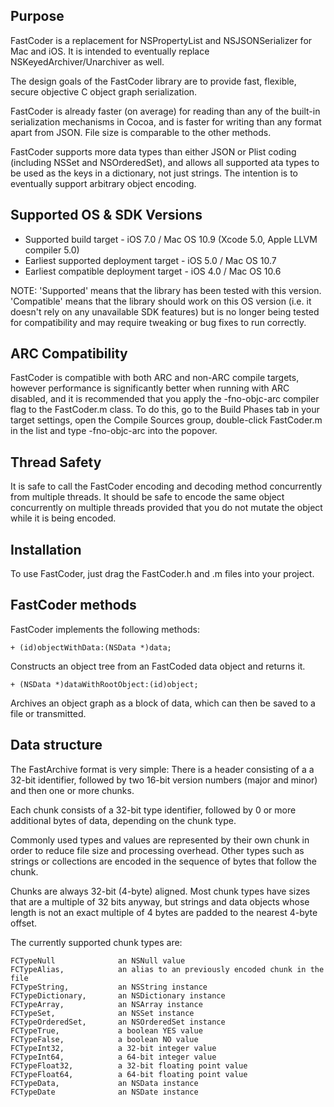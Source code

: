 Purpose
--------------

FastCoder is a replacement for NSPropertyList and NSJSONSerializer for Mac and iOS. It is intended to eventually replace NSKeyedArchiver/Unarchiver as well.

The design goals of the FastCoder library are to provide fast, flexible, secure objective C object graph serialization.

FastCoder is already faster (on average) for reading than any of the built-in serialization mechanisms in Cocoa, and is faster for writing than any format apart from JSON. File size is comparable to the other methods. 

FastCoder supports more data types than either JSON or Plist coding (including NSSet and NSOrderedSet), and allows all supported ata types to be used as the keys in a dictionary, not just strings. The intention is to eventually support arbitrary object encoding.


Supported OS & SDK Versions
-----------------------------

* Supported build target - iOS 7.0 / Mac OS 10.9 (Xcode 5.0, Apple LLVM compiler 5.0)
* Earliest supported deployment target - iOS 5.0 / Mac OS 10.7
* Earliest compatible deployment target - iOS 4.0 / Mac OS 10.6

NOTE: 'Supported' means that the library has been tested with this version. 'Compatible' means that the library should work on this OS version (i.e. it doesn't rely on any unavailable SDK features) but is no longer being tested for compatibility and may require tweaking or bug fixes to run correctly.


ARC Compatibility
------------------

FastCoder is compatible with both ARC and non-ARC compile targets, however performance is significantly better when running with ARC disabled, and it is recommended that you apply the -fno-objc-arc compiler flag to the FastCoder.m class. To do this, go to the Build Phases tab in your target settings, open the Compile Sources group, double-click FastCoder.m in the list and type -fno-objc-arc into the popover.


Thread Safety
--------------

It is safe to call the FastCoder encoding and decoding method concurrently from multiple threads. It should be safe to encode the same object concurrently on multiple threads provided that you do not mutate the object while it is being encoded.


Installation
--------------

To use FastCoder, just drag the FastCoder.h and .m files into your project.


FastCoder methods
-----------------------------

FastCoder implements the following methods:

    + (id)objectWithData:(NSData *)data;
    
Constructs an object tree from an FastCoded data object and returns it.

    + (NSData *)dataWithRootObject:(id)object;
    
Archives an object graph as a block of data, which can then be saved to a file or transmitted.


Data structure
---------------------------

The FastArchive format is very simple: There is a header consisting of a a 32-bit identifier, followed by two 16-bit version numbers (major and minor) and then one or more chunks.

Each chunk consists of a 32-bit type identifier, followed by 0 or more additional bytes of data, depending on the chunk type.

Commonly used types and values are represented by their own chunk in order to reduce file size and processing overhead. Other types such as strings or collections are encoded in the sequence of bytes that follow the chunk.

Chunks are always 32-bit (4-byte) aligned. Most chunk types have sizes that are a multiple of 32 bits anyway, but strings and data objects whose length is not an exact multiple of 4 bytes are padded to the nearest 4-byte offset.

The currently supported chunk types are:

    FCTypeNull              an NSNull value
    FCTypeAlias,            an alias to an previously encoded chunk in the file
    FCTypeString,           an NSString instance
    FCTypeDictionary,       an NSDictionary instance
    FCTypeArray,            an NSArray instance
    FCTypeSet,              an NSSet instance
    FCTypeOrderedSet,       an NSOrderedSet instance
    FCTypeTrue,             a boolean YES value
    FCTypeFalse,            a boolean NO value
    FCTypeInt32,            a 32-bit integer value
    FCTypeInt64,            a 64-bit integer value
    FCTypeFloat32,          a 32-bit floating point value
    FCTypeFloat64,          a 64-bit floating point value
    FCTypeData,             an NSData instance
    FCTypeDate              an NSDate instance
